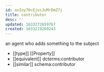 ```yaml
---
id: oxIoy76cEjusJuMrDmZ7j
title: contributor
desc: ''
updated: 1633272659767
created: 1633219269243
---
```


an agent who adds something to the subject

- [[type]] [[Property]] 
- [[equivalent]] dcterms:contributor
- [[similar]] schema:contributor

